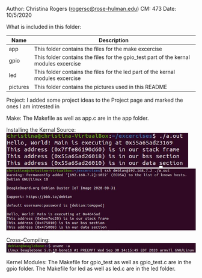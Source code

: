 Author: Christina Rogers (rogersc@rose-hulman.edu)
CM: 473
Date: 10/5/2020


What is included in this folder:


| Name      | Description |
| ----------- | ----------- |
|  app | This folder contains the files for the make excercise
|  gpio | This folder contains the files for the gpio_test part of the kernal modules excercise
|  led | This folder contains the files for the led part of the kernal modules excercise
|  pictures | This folder contains the pictures used in this README


Project: I added some project ideas to the Project page and marked the ones I am intrested in


Make: The Makefile as well as app.c are in the app folder.


Installing the Kernal Source:
    ![alt text](https://github.com/rogers3/ECE434/blob/master/hw05/pictures/boneOutput.JPG)
    ![alt text](https://github.com/rogers3/ECE434/blob/master/hw05/pictures/hostOutput.JPG)


Cross-Compiling:
    ![alt text](https://github.com/rogers3/ECE434/blob/master/hw05/pictures/uname.JPG)
    

Kernel Modules: The Makefile for gpio_test as well as gpio_test.c are in the gpio folder. The Makefile for led as well as led.c are in the led folder.
